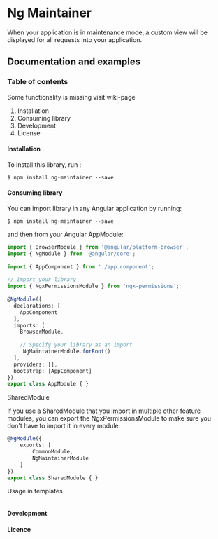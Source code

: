 # Ng Maintainer

When your application is in maintenance mode, a custom view will be displayed for all requests into your application.

## Documentation and examples

### Table of contents

Some functionality is missing visit wiki-page

1. Installation
2. Consuming library
3. Development
4. License

#### Installation

To install this library, run :

`$ npm install ng-maintainer --save`

#### Consuming library

You can import library in any Angular application by running:

`$ npm install ng-maintainer --save`

and then from your Angular AppModule:

``` typescript
import { BrowserModule } from '@angular/platform-browser';
import { NgModule } from '@angular/core';
 
import { AppComponent } from './app.component';
 
// Import your library
import { NgxPermissionsModule } from 'ngx-permissions';
 
@NgModule({
  declarations: [
    AppComponent
  ],
  imports: [
    BrowserModule,
 
    // Specify your library as an import
     NgMaintainerModule.forRoot()
  ],
  providers: [],
  bootstrap: [AppComponent]
})
export class AppModule { }
```

SharedModule

If you use a SharedModule that you import in multiple other feature modules, you can export the NgxPermissionsModule to make sure you don't have to import it in every module.

``` typescript
@NgModule({
    exports: [
        CommonModule,
        NgMaintainerModule
    ]
})
export class SharedModule { }
```

Usage in templates
```
```

#### Development

#### Licence
